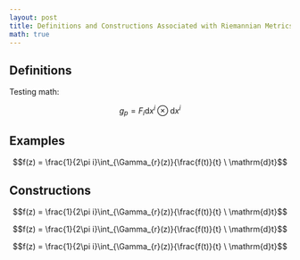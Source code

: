 ```yaml
---
layout: post
title: Definitions and Constructions Associated with Riemannian Metrics
math: true
---
```


## Definitions

Testing math:

$$g_p = F_i \mathrm{d}x^i \otimes \mathrm{d}x^i$$

## Examples

$$f(z) = \frac{1}{2\pi i}\int_{\Gamma_{r}(z)}{\frac{f(t)}{t} \ \mathrm{d}t}$$

## Constructions

$$f(z) = \frac{1}{2\pi i}\int_{\Gamma_{r}(z)}{\frac{f(t)}{t} \ \mathrm{d}t}$$

$$f(z) = \frac{1}{2\pi i}\int_{\Gamma_{r}(z)}{\frac{f(t)}{t} \ \mathrm{d}t}$$

$$f(z) = \frac{1}{2\pi i}\int_{\Gamma_{r}(z)}{\frac{f(t)}{t} \ \mathrm{d}t}$$
